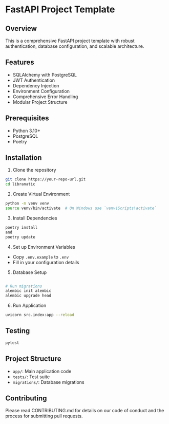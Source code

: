 # FastAPI Project Template

## Overview

This is a comprehensive FastAPI project template with robust authentication, database configuration, and scalable architecture.

## Features

- SQLAlchemy with PostgreSQL
- JWT Authentication
- Dependency Injection
- Environment Configuration
- Comprehensive Error Handling
- Modular Project Structure

## Prerequisites

- Python 3.10+
- PostgreSQL
- Poetry

## Installation

1. Clone the repository

```bash
git clone https://your-repo-url.git
cd libranatic
```

2. Create Virtual Environment

```bash
python -m venv venv
source venv/bin/activate  # On Windows use `venv\Scripts\activate`
```

3. Install Dependencies

```bash
poetry install
and
poetry update
```

4. Set up Environment Variables

- Copy `.env.example` to `.env`
- Fill in your configuration details

5. Database Setup

```bash

# Run migrations
alembic init alembic
alembic upgrade head
```

6. Run Application

```bash
uvicorn src.index:app --reload
```

## Testing

```bash
pytest
```

## Project Structure

- `app/`: Main application code
- `tests/`: Test suite
- `migrations/`: Database migrations

## Contributing

Please read CONTRIBUTING.md for details on our code of conduct and the process for submitting pull requests.
